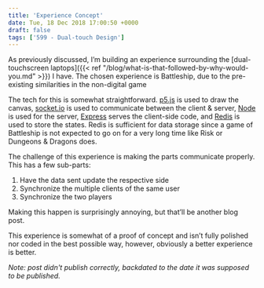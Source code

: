```yaml
---
title: 'Experience Concept'
date: Tue, 18 Dec 2018 17:00:50 +0000
draft: false
tags: ['599 - Dual-touch Design']
---
```


As previously discussed, I’m building an experience surrounding the [dual-touchscreen laptops]({{< ref "/blog/what-is-that-followed-by-why-would-you.md" >}}) I have. The chosen experience is Battleship, due to the pre-existing similarities in the non-digital game

<!--more-->

The tech for this is somewhat straightforward. [p5.js](https://p5js.org/) is used to draw the canvas, [socket.io](https://socket.io/) is used to communicate between the client & server, [Node](https://nodejs.org/en/) is used for the server, [Express](https://expressjs.com/) serves the client-side code, and [Redis](https://redis.io/) is used to store the states. Redis is sufficient for data storage since a game of Battleship is not expected to go on for a very long time like Risk or Dungeons & Dragons does.  

The challenge of this experience is making the parts communicate properly. This has a few sub-parts:

1.  Have the data sent update the respective side
2.  Synchronize the multiple clients of the same user
3.  Synchronize the two players

Making this happen is surprisingly annoying, but that’ll be another blog post.  

This experience is somewhat of a proof of concept and isn’t fully polished nor coded in the best possible way, however, obviously a better experience is better.

_Note: post didn't publish correctly, backdated to the date it was supposed to be published._
